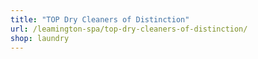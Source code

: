 ```yaml
---
title: "TOP Dry Cleaners of Distinction"
url: /leamington-spa/top-dry-cleaners-of-distinction/
shop: laundry
---
```

